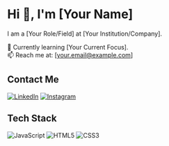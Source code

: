 # Hi 👋, I'm [Your Name]

I am a [Your Role/Field] at [Your Institution/Company].

🌱 Currently learning [Your Current Focus].  
📫 Reach me at: [your.email@example.com]

## Contact Me

[![LinkedIn](https://img.shields.io/badge/LinkedIn-blue?style=for-the-badge&logo=linkedin)](your-linkedin-url)
[![Instagram](https://img.shields.io/badge/Instagram-pink?style=for-the-badge&logo=instagram)](your-instagram-url)

## Tech Stack

![JavaScript](https://img.shields.io/badge/-JavaScript-F7DF1E?style=for-the-badge&logo=javascript&logoColor=black)
![HTML5](https://img.shields.io/badge/-HTML5-E34F26?style=for-the-badge&logo=html5&logoColor=white)
![CSS3](https://img.shields.io/badge/-CSS3-1572B6?style=for-the-badge&logo=css3)
<!-- Add more badges for your skills -->
